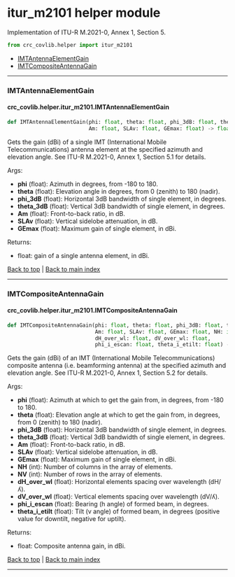 # itur_m2101 helper module
Implementation of ITU-R M.2021-0, Annex 1, Section 5.

```python
from crc_covlib.helper import itur_m2101 
```

- [IMTAntennaElementGain](#imtantennaelementgain)
- [IMTCompositeAntennaGain](#imtcompositeantennagain)

***

### IMTAntennaElementGain
#### crc_covlib.helper.itur_m2101.IMTAntennaElementGain

```python
def IMTAntennaElementGain(phi: float, theta: float, phi_3dB: float, theta_3dB: float, 
                          Am: float, SLAv: float, GEmax: float) -> float
```
Gets the gain (dBi) of a single IMT (International Mobile Telecommunications) antenna element at the specified azimuth and elevation angle. See ITU-R M.2021-0, Annex 1, Section 5.1 for details.

Args:
- __phi__ (float): Azimuth in degrees, from -180 to 180.
- __theta__ (float): Elevation angle in degrees, from 0 (zenith) to 180 (nadir).
- __phi_3dB__ (float): Horizontal 3dB bandwidth of single element, in degrees.
- __theta_3dB__ (float): Vertical 3dB bandwidth of single element, in degrees.
- __Am__ (float): Front-to-back ratio, in dB.
- __SLAv__ (float): Vertical sidelobe attenuation, in dB.
- __GEmax__ (float): Maximum gain of single element, in dBi.

Returns:
- float: gain of a single antenna element, in dBi.

[Back to top](#itur_m2101-helper-module) | [Back to main index](./readme.md#helper-sub-package-api-documentation)

***

### IMTCompositeAntennaGain
#### crc_covlib.helper.itur_m2101.IMTCompositeAntennaGain

```python
def IMTCompositeAntennaGain(phi: float, theta: float, phi_3dB: float, theta_3dB: float, 
                            Am: float, SLAv: float, GEmax: float, NH: int, NV: int,
                            dH_over_wl: float, dV_over_wl: float,
                            phi_i_escan: float, theta_i_etilt: float) -> float
```
Gets the gain (dBi) of an IMT (International Mobile Telecommunications) composite antenna (i.e. beamforming antenna) at the specified azimuth and elevation angle. See ITU-R M.2021-0, Annex 1, Section 5.2 for details.

Args:
- __phi__ (float): Azimuth at which to get the gain from, in degrees, from -180 to 180.
- __theta__ (float): Elevation angle at which to get the gain from, in degrees, from 0 (zenith) to 180 (nadir).
- __phi_3dB__ (float): Horizontal 3dB bandwidth of single element, in degrees.
- __theta_3dB__ (float): Vertical 3dB bandwidth of single element, in degrees.
- __Am__ (float): Front-to-back ratio, in dB.
- __SLAv__ (float): Vertical sidelobe attenuation, in dB.
- __GEmax__ (float): Maximum gain of single element, in dBi.
- __NH__ (int): Number of columns in the array of elements.
- __NV__ (int): Number of rows in the array of elements.
- __dH_over_wl__ (float): Horizontal elements spacing over wavelength (dH/ʎ).
- __dV_over_wl__ (float): Vertical elements spacing over wavelength (dV/ʎ).
- __phi_i_escan__ (float): Bearing (h angle) of formed beam, in degrees.
- __theta_i_etilt__ (float): Tilt (v angle) of formed beam, in degrees (positive value for downtilt, negative for uptilt).

Returns:
- float: Composite antenna gain, in dBi.

[Back to top](#itur_m2101-helper-module) | [Back to main index](./readme.md#helper-sub-package-api-documentation)

***
